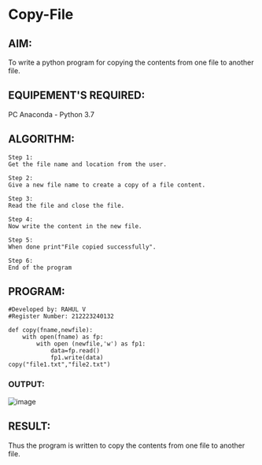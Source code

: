 # Copy-File
## AIM:
To write a python program for copying the contents from one file to another file.
## EQUIPEMENT'S REQUIRED: 
PC
Anaconda - Python 3.7
## ALGORITHM: 
```
Step 1:
Get the file name and location from the user.

Step 2:
Give a new file name to create a copy of a file content.

Step 3:
Read the file and close the file.

Step 4:
Now write the content in the new file.

Step 5:
When done print"File copied successfully".

Step 6:
End of the program
```

## PROGRAM:
```
#Developed by: RAHUL V
#Register Number: 212223240132

def copy(fname,newfile):
    with open(fname) as fp:
        with open (newfile,'w') as fp1:
            data=fp.read()
            fp1.write(data)
copy("file1.txt","file2.txt")
```

### OUTPUT:

![image](https://github.com/Rahulv2005/Copy-File/assets/152600335/61ba08c8-5da1-4b74-ae55-7e96a18d3df7)



## RESULT:
Thus the program is written to copy the contents from one file to another file.
